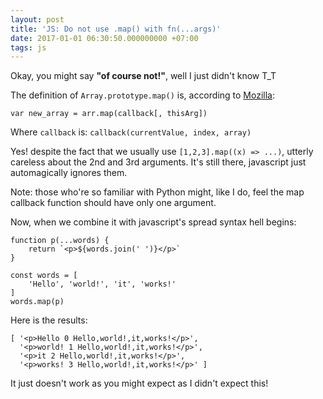 ```yaml
---
layout: post
title: 'JS: Do not use .map() with fn(...args)'
date: 2017-01-01 06:30:50.000000000 +07:00
tags: js
---
```

Okay, you might say **"of course not!"**, well I just didn't know T_T

The definition of `Array.prototype.map()` is, according to [Mozilla](https://developer.mozilla.org/en/docs/Web/JavaScript/Reference/Global_Objects/Array/map): 

```
var new_array = arr.map(callback[, thisArg])
```

Where `callback` is: `callback(currentValue, index, array)`

Yes! despite the fact that we usually use `[1,2,3].map((x) => ...)`, utterly careless about the 2nd and 3rd arguments. It's still there, javascript just automagically ignores them. 

Note: those who're so familiar with Python might, like I do, feel the map callback function should have only one argument.

Now, when we combine it with javascript's spread syntax hell begins:

```
function p(...words) { 
    return `<p>${words.join(' ')}</p>`
}

const words = [
    'Hello', 'world!', 'it', 'works!'
]
words.map(p)
```

Here is the results:

```
[ '<p>Hello 0 Hello,world!,it,works!</p>',
  '<p>world! 1 Hello,world!,it,works!</p>',
  '<p>it 2 Hello,world!,it,works!</p>',
  '<p>works! 3 Hello,world!,it,works!</p>' ]
```

It just doesn't work as you might expect as I didn't expect this!
